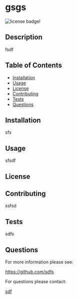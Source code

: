 # gsgs
  ![license badge!](https://img.shields.io/badge/license-MIT-blue)

## Description
fsdf

## Table of Contents
- [Installation](#installation)
- [Usage](#usage)
- [License](#license)
- [Contributing](#contributing)
- [Tests](#tests)
- [Questions](#questions)
    
## Installation
sfs

## Usage
sfsdf

## License


## Contributing
ssfsd

## Tests
sdfs

## Questions

For more information please see:

https://github.com/sdfs

For questions please contact:

[sdf](mailto:sdf)
